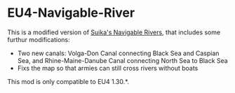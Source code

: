 # EU4-Navigable-River

This is a modified version of [Suika's Navigable Rivers](https://steamcommunity.com/sharedfiles/filedetails/?id=1314987140), that includes some furthur modifications:

- Two new canals: Volga-Don Canal connecting Black Sea and Caspian Sea, and Rhine-Maine-Danube Canal connecting North Sea to Black Sea
- Fixs the map so that armies can still cross rivers without boats

This mod is only compatible to EU4 1.30.\*. 
